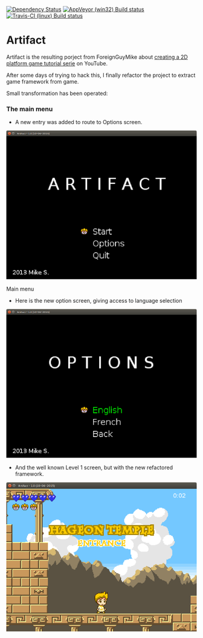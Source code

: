 [![Dependency Status](https://www.versioneye.com/user/projects/571162b6fcd19a004544111a/badge.svg?style=flat)](https://www.versioneye.com/user/projects/571162b6fcd19a004544111a#dialog_dependency_badge)
[![AppVeyor (win32) Build status](https://ci.appveyor.com/api/projects/status/2xid3rsoeqtoacra?svg=true)](https://ci.appveyor.com/project/SnapGames/platform2D "AppVeyor (win32) Build status")
[![Travis-CI (linux) Build status](https://travis-ci.org/SnapGames/artifact.svg?branch=master)](https://travis-ci.org/SnapGames/artifact/requests "Travis-CI (linux) Build Status")

Artifact
======

Artifact is the resulting porject from ForeignGuyMike about [creating a 2D platform game tutorial serie](https://www.youtube.com/playlist?list=PL-2t7SM0vDfcIedoMIghzzgQqZq45jYGv) on YouTube.

After some days of trying to hack this, I finally refactor the project to extract game framework from game. 

Small transformation has been operated:

### The main menu

* A new entry was added to route to Options screen.

![Main menu](docs/artifact-menu.png "Main menu")

Main menu

* Here is the new option screen, giving access to language selection

![Options menu](docs/artifact-options.png "Options menu")

* And the well known Level 1 screen, but with the new refactored framework. 

![Level 1](docs/artifact-level1.png "Level 1")

